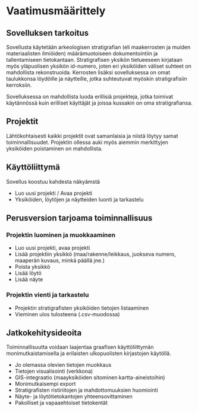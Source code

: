 # Vaatimusmäärittely

## Sovelluksen tarkoitus

Sovellusta käytetään arkeologisen stratigrafian (eli maakerrosten ja muiden materiaalisten ilmiöiden)  määrämuotoiseen dokumentointiin ja tallentamiseen tietokantaan. Stratigrafisen yksikön tietueeseen kirjataan myös yläpuolisen yksikön id-numero, joten eri yksiköiden väliset suhteet on mahdollista rekonstruoida. Kerrosten lisäksi sovelluksessa on omat taulukkonsa löydöille ja näytteille, jotka suhteutuvat myöskin stratigrafisiin kerroksiin. 

 Sovelluksessa on mahdollista luoda erillisiä projekteja, jotka toimivat käytännössä kuin erilliset käyttäjät ja joissa kussakin on oma stratigrafiansa. 

## Projektit
Lähtökohtaisesti kaikki projektit ovat samanlaisia ja niistä löytyy samat toiminnallisuudet. Projektin ollessa auki myös aiemmin merkittyjen yksiköiden poistaminen on mahdollista. 

## Käyttöliittymä
Sovellus koostuu kahdesta näkyämstä
* Luo uusi projekti / Avaa projekti 
* Yksiköiden, löytöjen ja näytteiden luonti ja tarkastelu

## Perusversion tarjoama toiminnallisuus

### Projektin luominen ja muokkaaminen
* Luo uusi projekti, avaa projekti
* Lisää projektiin yksikkö (maa/rakenne/leikkaus, juokseva numero, maaperän kuvaus, minkä päällä jne.)
* Poista yksikkö 
* Lisää löytö
* Lisää näyte

### Projektin vienti ja tarkastelu
* Projektin stratigrafisten yksiköiden tietojen listaaminen
* Vieminen ulos tulosteena (.csv-muodossa)

## Jatkokehitysideoita
Toiminnallisuutta voidaan laajentaa graafisen käyttöliittymän monimutkaistamisella ja erilaisten ulkopuolisten kirjastojen käytöllä. 
* Jo olemassa olevien tietojen muokkaus
* Tietojen visualisointi (verkkona)
* GIS-integraatio (maayksiköiden sitominen kartta-aineistoihin)
* Monimutkaisempi export
* Stratigrafisten ristiriitojen ja mahdottomuuksien huomiointi
* Näyte- ja löytötietokantojen yhteensovittaminen
* Pakolliset ja vapaaehtoiset tietokentät
